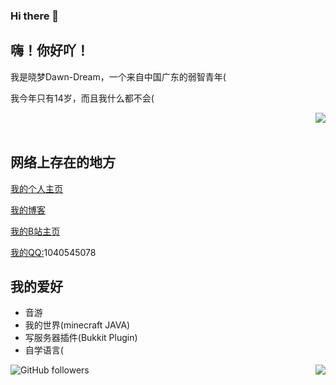 ### Hi there 👋

<!--
**Dawn-Dream/Dawn-Dream** is a ✨ _special_ ✨ repository because its `README.md` (this file) appears on your GitHub profile.

Here are some ideas to get you started:

- 🔭 I’m currently working on ...
- 🌱 I’m currently learning ...
- 👯 I’m looking to collaborate on ...
- 🤔 I’m looking for help with ...
- 💬 Ask me about ...
- 📫 How to reach me: ...
- 😄 Pronouns: ...
- ⚡ Fun fact: ...
-->

## 嗨！你好吖！


我是晓梦Dawn-Dream，一个来自中国广东的弱智青年(

我今年只有14岁，而且我什么都不会(

<a href="#">
  <img align="right" src="https://github-readme-stats.vercel.app/api/top-langs/?username=Dawn-Dream&layout=compact">
</a>
<br><br>

## 网络上存在的地方

[我的个人主页](https://dawndream.top/)

[我的博客](http://blog.dawndream.top:4000/)

[我的B站主页](https://space.bilibili.com/111151688)

[我的QQ:]()1040545078

## 我的爱好

* 音游
* 我的世界(minecraft JAVA)
* 写服务器插件(Bukkit Plugin)
* 自学语言(

<img align="right" src="https://github-readme-stats.vercel.app/api?username=Dawn-Dream&show_icons=true&hide_border=false&icon_color=ffb90f&title_color=586069&count_private=true&include_all_commits=true">
</a>



![GitHub followers](https://img.shields.io/github/followers/dawn-dream?label=github%E7%9A%84%E7%B2%89%E4%B8%9D&style=for-the-badge)



